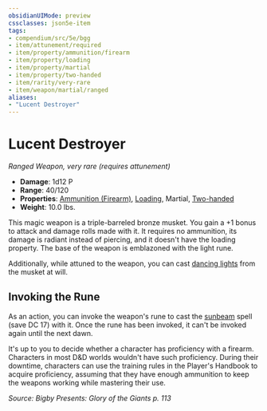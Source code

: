 ```yaml
---
obsidianUIMode: preview
cssclasses: json5e-item
tags:
- compendium/src/5e/bgg
- item/attunement/required
- item/property/ammunition/firearm
- item/property/loading
- item/property/martial
- item/property/two-handed
- item/rarity/very-rare
- item/weapon/martial/ranged
aliases: 
- "Lucent Destroyer"
---
```

# Lucent Destroyer
*Ranged Weapon, very rare (requires attunement)*  

- **Damage**: 1d12 P
- **Range**: 40/120
- **Properties**: [Ammunition (Firearm)](5E2014官方资源/规则/item-properties.md#Ammunition%20(Firearm)), [Loading](5E2014官方资源/规则/item-properties.md#Loading), Martial, [Two-handed](5E2014官方资源/规则/item-properties.md#Two-handed)
- **Weight**: 10.0 lbs.

This magic weapon is a triple-barreled bronze musket. You gain a +1 bonus to attack and damage rolls made with it. It requires no ammunition, its damage is radiant instead of piercing, and it doesn't have the loading property. The base of the weapon is emblazoned with the light rune.

Additionally, while attuned to the weapon, you can cast [dancing lights](5E2014官方资源/spells/dancing-lights.md) from the musket at will.

## Invoking the Rune

As an action, you can invoke the weapon's rune to cast the [sunbeam](5E2014官方资源/spells/sunbeam.md) spell (save DC 17) with it. Once the rune has been invoked, it can't be invoked again until the next dawn.

It's up to you to decide whether a character has proficiency with a firearm. Characters in most D&D worlds wouldn't have such proficiency. During their downtime, characters can use the training rules in the Player's Handbook to acquire proficiency, assuming that they have enough ammunition to keep the weapons working while mastering their use.

*Source: Bigby Presents: Glory of the Giants p. 113*
